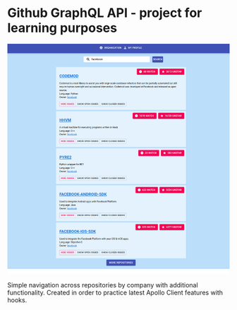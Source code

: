 # Github GraphQL API - project for learning purposes

![Alt text](apollo.png?raw=true "Intro")

Simple navigation across repositories by company with additional functionality. Created in order to practice latest Apollo Client features  with hooks.
